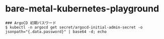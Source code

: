 # bare-metal-kubernetes-playground

```shell
### ArgoCD 初期パスワード
$ kubectl -n argocd get secret/argocd-initial-admin-secret -o jsonpath="{.data.password}" | base64 -d; echo
```
